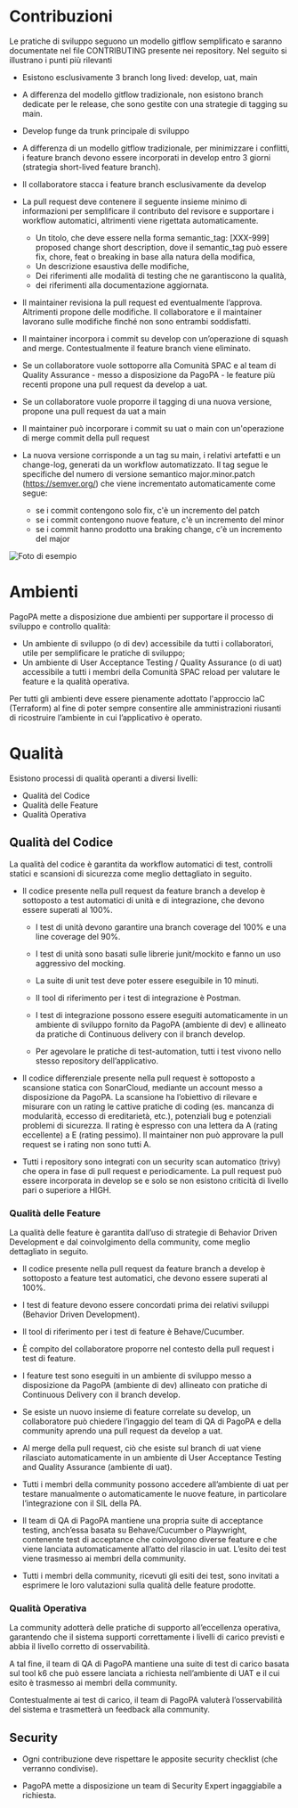 # Contribuzioni
Le pratiche di sviluppo seguono un modello gitflow semplificato e saranno documentate nel file CONTRIBUTING presente nei repository. Nel seguito si illustrano i punti più rilevanti

- Esistono esclusivamente 3 branch long lived: develop, uat, main
- A differenza del modello gitflow tradizionale, non esistono branch dedicate per le release, che sono gestite con una strategie di tagging su main. 
- Develop funge da trunk principale di sviluppo
- A differenza di un modello gitflow tradizionale, per minimizzare i conflitti, i feature branch devono essere incorporati in develop entro 3 giorni (strategia short-lived feature branch).
- Il collaboratore stacca i  feature branch esclusivamente da develop
- La pull request deve contenere il seguente insieme minimo di informazioni per semplificare il contributo del revisore e supportare i workflow automatici, altrimenti viene rigettata automaticamente.
   - Un titolo, che deve essere nella forma semantic_tag: [XXX-999] proposed change short description, dove il semantic_tag può essere fix, chore, feat o breaking in base alla natura della modifica,
   - Un descrizione esaustiva delle modifiche, 
   - Dei riferimenti alle modalità di testing che ne garantiscono la qualità,
   - dei riferimenti alla documentazione aggiornata.

- Il maintainer revisiona la pull request ed eventualmente l’approva. Altrimenti propone delle modifiche. Il collaboratore e il maintainer lavorano sulle modifiche finché non sono entrambi soddisfatti.
- Il maintainer incorpora i commit su develop con un’operazione di squash and merge. Contestualmente il feature branch viene eliminato.
- Se un collaboratore vuole sottoporre alla Comunità SPAC e al team di Quality Assurance - messo a disposizione da PagoPA - le feature più recenti propone una pull request da develop a uat. 
- Se un collaboratore vuole proporre il tagging di una nuova versione, propone una pull request da uat a main
- Il maintainer può incorporare i commit su uat  o main con un'operazione di merge commit della pull request
- La nuova versione corrisponde a un tag su main, i relativi artefatti e un change-log, generati da un workflow automatizzato. Il tag segue le specifiche del numero di versione semantico major.minor.patch (https://semver.org/) che viene incrementato automaticamente come segue:
   - se i commit contengono solo fix, c'è un incremento del patch
   - se i commit contengono nuove feature, c'è un incremento del minor
   - se i commit hanno prodotto una braking change, c'è un incremento del major


![Foto di esempio](spac4pa/payments-gitbook/Immagini/Workflow_Github.png)

# Ambienti
PagoPA mette a disposizione due ambienti per supportare il processo di sviluppo e controllo qualità:

- Un ambiente di sviluppo (o di dev) accessibile da tutti i collaboratori, utile per semplificare le pratiche di sviluppo;
- Un ambiente di User Acceptance Testing / Quality Assurance (o di uat) accessibile a tutti i membri della Comunità SPAC reload per valutare le feature e la qualità operativa.

Per tutti gli ambienti deve essere pienamente adottato l'approccio IaC (Terraform) al fine di poter sempre consentire alle amministrazioni riusanti di ricostruire l’ambiente in cui l’applicativo è operato.

# Qualità
Esistono processi di qualità operanti a diversi livelli:

- Qualità del Codice
- Qualità delle Feature
- Qualità Operativa

## Qualità del Codice
La qualità del codice è garantita da workflow automatici di test, controlli statici e scansioni di sicurezza come meglio dettagliato in seguito.

- Il codice presente nella pull request da feature branch a develop è sottoposto a test automatici di unità e di integrazione, che devono essere superati al 100%.

   - I test di unità devono garantire una branch coverage del 100% e una line coverage del 90%.

   - I test di unità sono basati sulle librerie junit/mockito e fanno un uso aggressivo del mocking.

   - La suite di unit test deve poter essere eseguibile in 10 minuti.

   - Il tool di riferimento per i test di integrazione è Postman.

   - I test di integrazione possono essere eseguiti automaticamente in un ambiente di sviluppo fornito da PagoPA (ambiente di dev) e allineato da pratiche di Continuous delivery con il branch develop.

   - Per agevolare le pratiche di test-automation, tutti i test vivono nello stesso repository dell’applicativo.

- Il codice differenziale presente nella pull request è sottoposto a scansione statica con SonarCloud, mediante un account messo a disposizione da PagoPA. La scansione ha l’obiettivo di rilevare e misurare con un rating le cattive pratiche di coding (es. mancanza di modularità, eccesso di ereditarietà, etc.), potenziali bug e potenziali problemi di sicurezza. Il rating è espresso con una lettera da A (rating eccellente) a E (rating pessimo). Il maintainer non può approvare la pull request se i rating non sono tutti A.

- Tutti i repository sono integrati con un security scan automatico (trivy) che opera in fase di pull request e periodicamente. La pull request può essere incorporata in develop se e solo se non esistono criticità di livello pari o superiore a HIGH.

### Qualità delle Feature
La qualità delle feature è garantita dall’uso di strategie di Behavior Driven Development e dal coinvolgimento della community, come meglio dettagliato in seguito.

- Il codice presente nella pull request da feature branch a develop è sottoposto a feature test automatici, che devono essere superati al 100%.

- I test di feature devono essere concordati prima dei relativi sviluppi (Behavior Driven Development).

- Il tool di riferimento per i test di feature è Behave/Cucumber.

- È compito del collaboratore proporre nel contesto della pull request i test di feature.

- I feature test sono eseguiti in un ambiente di sviluppo messo a disposizione da PagoPA (ambiente di dev) allineato con pratiche di Continuous Delivery con il branch develop.

- Se esiste un nuovo insieme di feature correlate su develop, un collaboratore può chiedere l’ingaggio del team di QA di PagoPA e della community aprendo una pull request da develop a uat.

- Al merge della pull request, ciò che esiste sul branch di uat viene rilasciato automaticamente in un ambiente di User Acceptance Testing and Quality Assurance (ambiente di uat).

- Tutti i membri della community possono accedere all’ambiente di uat per testare manualmente o automaticamente le nuove feature, in particolare l’integrazione con il SIL della PA.

- Il team di QA di PagoPA mantiene una propria suite di acceptance testing, anch’essa basata su Behave/Cucumber o Playwright, contenente test di acceptance che coinvolgono diverse feature e che viene lanciata automaticamente all’atto del rilascio in uat. L’esito dei test viene trasmesso ai membri della community.

- Tutti i membri della community, ricevuti gli esiti dei test, sono invitati a esprimere le loro valutazioni sulla qualità delle feature prodotte.

### Qualità Operativa
La community adotterà delle pratiche di supporto all’eccellenza operativa, garantendo che il sistema supporti correttamente i livelli di carico previsti e abbia il livello corretto di osservabilità.

A tal fine, il team di QA di PagoPA mantiene una suite di test di carico basata sul tool k6 che può essere lanciata a richiesta nell’ambiente di UAT e il cui esito è trasmesso ai membri della community.

Contestualmente ai test di carico, il team di PagoPA valuterà l’osservabilità del sistema e trasmetterà un feedback alla community.

## Security
- Ogni contribuzione deve rispettare le apposite security checklist (che verranno condivise).

- PagoPA mette a disposizione un team di Security Expert ingaggiabile a richiesta.
